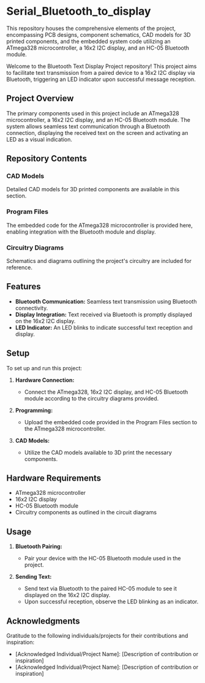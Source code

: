 # Serial_Bluetooth_to_display
This repository houses the comprehensive elements of the project, encompassing PCB designs, component schematics, CAD models for 3D printed components, and the embedded system code utilizing an ATmega328 microcontroller, a 16x2 I2C display, and an HC-05 Bluetooth module.

Welcome to the Bluetooth Text Display Project repository! This project aims to facilitate text transmission from a paired device to a 16x2 I2C display via Bluetooth, triggering an LED indicator upon successful message reception.

## Project Overview

The primary components used in this project include an ATmega328 microcontroller, a 16x2 I2C display, and an HC-05 Bluetooth module. The system allows seamless text communication through a Bluetooth connection, displaying the received text on the screen and activating an LED as a visual indication.

## Repository Contents

### CAD Models
Detailed CAD models for 3D printed components are available in this section.

### Program Files
The embedded code for the ATmega328 microcontroller is provided here, enabling integration with the Bluetooth module and display.

### Circuitry Diagrams
Schematics and diagrams outlining the project's circuitry are included for reference.

## Features

- **Bluetooth Communication:** Seamless text transmission using Bluetooth connectivity.
- **Display Integration:** Text received via Bluetooth is promptly displayed on the 16x2 I2C display.
- **LED Indicator:** An LED blinks to indicate successful text reception and display.

## Setup

To set up and run this project:

1. **Hardware Connection:**
   - Connect the ATmega328, 16x2 I2C display, and HC-05 Bluetooth module according to the circuitry diagrams provided.

2. **Programming:**
   - Upload the embedded code provided in the Program Files section to the ATmega328 microcontroller.

3. **CAD Models:**
   - Utilize the CAD models available to 3D print the necessary components.

## Hardware Requirements

- ATmega328 microcontroller
- 16x2 I2C display
- HC-05 Bluetooth module
- Circuitry components as outlined in the circuit diagrams

## Usage

1. **Bluetooth Pairing:**
   - Pair your device with the HC-05 Bluetooth module used in the project.

2. **Sending Text:**
   - Send text via Bluetooth to the paired HC-05 module to see it displayed on the 16x2 I2C display.
   - Upon successful reception, observe the LED blinking as an indicator.

## Acknowledgments

Gratitude to the following individuals/projects for their contributions and inspiration:

- [Acknowledged Individual/Project Name]: [Description of contribution or inspiration]
- [Acknowledged Individual/Project Name]: [Description of contribution or inspiration]
